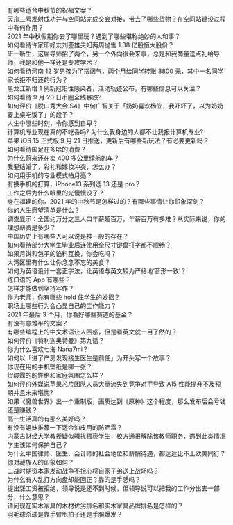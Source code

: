 有哪些适合中秋节的祝福文案？  
天舟三号发射成功并与空间站完成交会对接，带去了哪些货物？在空间站建设过程中有何作用？  
2021 年中秋假期你去了哪里玩？遇到了哪些堪称绝妙的人和事？  
如何看待许家印好友刘銮雄夫妇两周抛售 1.38 亿股恒大股份？  
研一新生，这届导师招了两个，另一个外向很会来事，总是和我商量送点礼给导师，我是和他一样还是专攻学术？  
如何看待河南 12 岁男孩为了摆阔气，两个月给同学转账 8800 元，其中一名同学家长拒不归还的行为？  
黑龙江新增 1 例新冠阳性感染者，活动轨迹公布，有哪些信息可以关注？  
如何看待 9 月 20 日币圈全线暴跌?  
如何评价《脱口秀大会 S4》中何广智关于「奶奶喜欢杨笠，我吓坏了，以为奶奶要上桌吃饭了」的段子？  
人生中哪些时刻，令你感到自卑？  
计算机专业现在真的不吃香吗? 为什么我身边的人都不让我报计算机专业?  
苹果 iOS 15 正式版 9 月 21 日推送，更新后有哪些新玩法？有必要更新吗？  
如何看待国足在多哈的消费？  
为什么蔚来还在卖 400 多公里续航的车？  
我要结婚了，彩礼和嫁妆冲突，怎么办？  
如何用手机的专业模式拍月亮？  
有换手机的打算，iPhone13 系列选 13 还是 pro？  
工作之后为什么眼里的光慢慢没了？  
身在福建的你，2021 年的中秋节是怎样过的？有哪些事情让你印象深刻？  
你的人生愿望清单是什么？  
调查显示：全国约万分之三人口年薪超百万，年薪百万有多难？从实际来说，你的理想薪资是多少？  
中国历史上有哪些人可以说是神一般的存在？  
如何看待部分大学生毕业后连使用全尺寸键盘打字都不顺畅？  
如果月饼和包子的馅料互换，你会吃吗？  
大湾区里有什么让你念念不忘的美食？  
如何为英语设计一套正字法，让英语与英文较为严格地‘音形一致’？  
练口语的 App 有哪些？  
怎样才能做到坚持写作？  
作为老师，你有哪些 hold 住学生的妙招？  
职场上哪些行为会凸显自己的工作能力？  
2021 年最后 3 个月，你看好哪些赛道的基金？  
有没有意难平的文案？  
有哪些编程上的中文术语让人困惑，但是看英文就一目了然的？  
如何评价《特利迦奥特曼》第九话？  
你为什么喜欢七海 Nana7mi？  
如何以「进了产房发现接生医生是前任」为开头写一个故事？  
你现在用的手机壁纸是哪一张？  
贺峻霖的的性格和家庭氛围怎么样？  
如何评价外媒说苹果芯片团队人员大量流失到竞争对手导致 A15 性能提升不及预期并且未来堪忧?  
如果《魔兽世界》出一个重制版，画质达到《原神》这个程度，那么发布后会亏钱还是赚钱？  
高一生活真的有那么美好吗？  
有没有姐妹推荐一下适合油皮用的防晒霜？  
内蒙古财经大学教授疑似骚扰猥亵学生，校方通报解除该教师职务，遇到此类情况学生该如何保护自己？  
为什么中国律师、医生、会计师的社会地位和薪酬待遇，都远远比不上欧美同行？  
你对藏族人的印象如何？  
二战时期资本家发动战争不担心将自家子弟送上战场吗？  
为什么有人乱打方向盘却能回正？靠的是手感吗？  
提出涨工资被拒绝，领导说是还不到时候，但领导说可以把我的工作分出去一部分，什么意思？  
请问现在实木家具的木材优劣排名和实木家具品牌排名是怎样的？  
羽毛球杀球是靠手臂甩拍子还是手腕爆发？  
